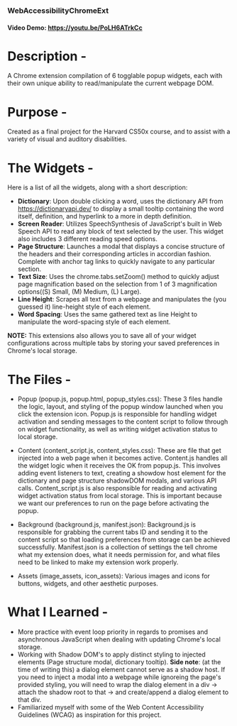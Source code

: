 ### WebAccessibilityChromeExt

#### Video Demo: https://youtu.be/PoLH6ATrkCc

# Description -

A Chrome extension compilation of 6 togglable popup widgets, each with their own unique ability to read/manipulate the current webpage DOM.

# Purpose -

Created as a final project for the Harvard CS50x course, and to assist with a variety of visual and auditory disabilities.

# The Widgets -

Here is a list of all the widgets, along with a short description:

- **Dictionary**: Upon double clicking a word, uses the dictionary API from https://dictionaryapi.dev/ to display a small tooltip containing the word itself, definition, and hyperlink to a more in depth definition.
- **Screen Reader**: Utilizes SpeechSynthesis of JavaScript's built in Web Speech API to read any block of text selected by the user. This widget also includes 3 different reading speed options.
- **Page Structure**: Launches a modal that displays a concise structure of the headers and their corresponding articles in accordian fashion. Complete with anchor tag links to quickly navigate to any particular section.
- **Text Size**: Uses the chrome.tabs.setZoom() method to quickly adjust page magnification based on the selection from 1 of 3 magnification options((S) Small, (M) Medium, (L) Large).
- **Line Height**: Scrapes all text from a webpage and manipulates the (you guessed it) line-height style of each element.
- **Word Spacing**: Uses the same gathered text as line Height to manipulate the word-spacing style of each element.

**NOTE:** This extensions also allows you to save all of your widget configurations across multiple tabs by storing your saved preferences in Chrome's local storage.

# The Files -

- Popup (popup.js, popup.html, popup_styles.css): These 3 files handle the logic, layout, and styling of the popup window launched when you click the extension icon. Popup.js is responsible for handling widget activation and sending messages to the content script to follow through on widget functionality, as well as writing widget activation status to local storage.

- Content (content_script.js, content_styles.css): These are file that get injected into a web page when it becomes active. Content.js handles all the widget logic when it receives the OK from popup.js. This involves adding event listeners to text, creating a showdow host element for the dictionary and page structure shadowDOM modals, and various API calls. Content_script.js is also responsible for reading and activating widget activation status from local storage. This is important because we want our preferences to run on the page before activating the popup.

- Background (background.js, manifest.json): Background.js is responsible for grabbing the current tabs ID and sending it to the content script so that loading preferences from storage can be achieved successfully. Manifest.json is a collection of settings the tell chrome what my extension does, what it needs permission for, and what files need to be linked to make my extension work properly.

- Assets (image_assets, icon_assets): Various images and icons for buttons, widgets, and other aesthetic purposes.

# What I Learned -

- More practice with event loop priority in regards to promises and asynchronous JavaScript when dealing with updating Chrome's local storage.
- Working with Shadow DOM's to apply distinct styling to injected elements (Page structure modal, dictionary tooltip). **Side note**: (at the time of writing this) a dialog element cannot serve as a shadow host. If you need to inject a modal into a webpage while ignoreing the page's provided styling, you will need to wrap the dialog element in a div -> attach the shadow root to that -> and create/append a dialog element to that div.
- Familiarized myself with some of the Web Content Accessibility Guidelines (WCAG) as inspiration for this project.